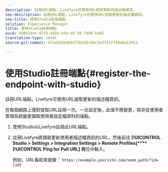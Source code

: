 ```yaml
---
description: 註冊URL端點，Livefyre可使用URL提取更新的描述檔資訊。
seo-description: 註冊URL端點，Livefyre可使用URL提取更新的描述檔資訊。
seo-title: 使用Studio註冊端點
solution: Experience Manager
title: 使用Studio註冊端點
uuid: 4EB816ee-d743-43bb-bte-d9 b9 fd98 b482
translation-type: tm+mt
source-git-commit: 67aeb3de964473b326c88c3a3f81ff48a6a12652

---
```



# 使用Studio註冊端點{#register-the-endpoint-with-studio}

註冊URL端點，Livefyre可使用URL提取更新的描述檔資訊。

在每個網路上僅對提取URL註冊一次。一旦設定後，此值不應變更，除非從使用者管理系統變更擷取使用者設定檔資料的端點。

1. 使用Studio以Livefyre註冊此URL端點。
1. 註冊Livefyre將擷取更新使用者描述檔資訊的URL，然後前往 **[!UICONTROL Studio > Settings > Integration Settings > Remote Profiles]****[!UICONTROL Ping for Pull URL]** 欄位中輸入。

   例如，URL看起來就像： `https://example.yoursite.com/some_path/?id={id}`

